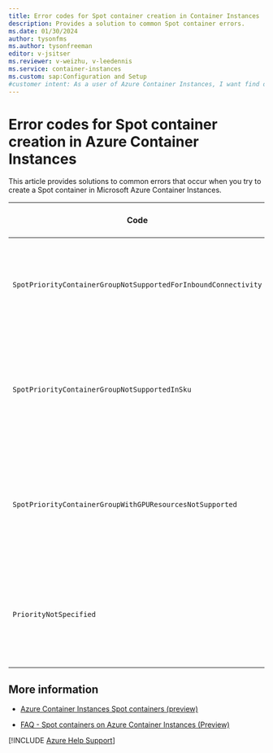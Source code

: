 ```yaml
---
title: Error codes for Spot container creation in Container Instances
description: Provides a solution to common Spot container errors.
ms.date: 01/30/2024
author: tysonfms
ms.author: tysonfreeman
editor: v-jsitser
ms.reviewer: v-weizhu, v-leedennis
ms.service: container-instances
ms.custom: sap:Configuration and Setup
#customer intent: As a user of Azure Container Instances, I want find details and solutions to common user errors that involve Spot containers so that I can create Spot containers successfully.
---
```

# Error codes for Spot container creation in Azure Container Instances

This article provides solutions to common errors that occur when you try to create a Spot container in Microsoft Azure Container Instances.

| Code | Error message | Details and solution |
|--|--|--|
| `SpotPriorityContainerGroupNotSupportedForInboundConnectivity` | `Spot Priority is not supported for container groups with inbound connectivity.` | Remove the network-related properties from the request, and try again. |
| `SpotPriorityContainerGroupNotSupportedInSku` | `Spot Priority Container Group is not supported in '{xyz}' Sku.` | Only the **Standard** SKU is supported for Spot. Try again by specifying the **Standard** SKU. |
| `SpotPriorityContainerGroupWithGPUResourcesNotSupported` | `Spot Priority Container Groups that include containers requesting GPU resources are not supported.` | GPUs aren't supported for Spot containers. Remove the GPU from the request, and try again. |
| `PriorityNotSpecified` | `The 'Priority' must be one of 'Regular,Spot' for container group '{xyz}'.` | If the priority is mentioned in the request body, specify a value of `Regular` or `Spot`. |

## More information

- [Azure Container Instances Spot containers (preview)](/azure/container-instances/container-instances-spot-containers-overview)

- [FAQ - Spot containers on Azure Container Instances (Preview)](/azure/container-instances/container-instances-faq#spot-containers-on-azure-container-instances--preview)

[!INCLUDE [Azure Help Support](../../includes/azure-help-support.md)]
